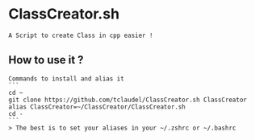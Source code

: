 # ClassCreator.sh

	A Script to create Class in cpp easier !

## How to use it ?

	Commands to install and alias it
	```
	cd ~
	git clone https://github.com/tclaudel/ClassCreator.sh ClassCreator
	alias ClassCreator=~/ClassCreator/ClassCreator.sh
	cd -
	```
	> The best is to set your aliases in your ~/.zshrc or ~/.bashrc
